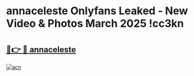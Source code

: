 # annaceleste Onlyfans Leaked - New Video & Photos March 2025 !cc3kn

# <h2><a href="https://3pihqq.iuczelnia.edu.pl?title=annaceleste&ref=cc3kn">🔗👉 🔴 annaceleste</a></h2>

[![acn](https://github.com/user-attachments/assets/0f9c940e-d8b0-45ae-aac7-cd30a18b3e1c)](https://3pihqq.iuczelnia.edu.pl?title=annaceleste&ref=cc3kn)

